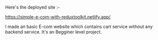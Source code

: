 Here's the deployed site :-

https://simple-e-com-with-reduxtoolkit.netlify.app/

I made an basic E-com website which contains cart service without any backend service.
It's an Begginer level project.

